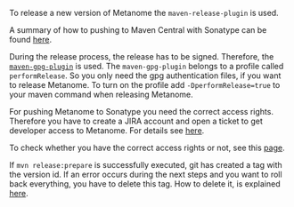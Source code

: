 To release a new version of Metanome the `maven-release-plugin` is used.

A summary of how to pushing to Maven Central with Sonatype can be found [here](http://bealetech.com/blog/2013/04/10/pushing-to-maven-central-with-sonatype/).

During the release process, the release has to be signed. 
Therefore, the [`maven-gpg-plugin`](https://maven.apache.org/plugins/maven-gpg-plugin/usage.html) is used. 
The `maven-gpg-plugin` belongs to a profile called `performRelease`. 
So you only need the gpg authentication files, if you want to release Metanome. 
To turn on the profile add `-DperformRelease=true` to your maven command when releasing Metanome.

For pushing Metanome to Sonatype you need the correct access rights. 
Therefore you have to create a JIRA account and open a ticket to get developer access to Metanome. 
For details see [here](http://central.sonatype.org/pages/ossrh-guide.html#SonatypeOSSMavenRepositoryUsageGuide-8a.ReleaseIt).

To check whether you have the correct access rights or not, see this [page](http://blog.sonatype.com/2010/11/what-to-do-when-nexus-returns-401/#.Vp9K-XUrJvA).

If `mvn release:prepare` is successfully executed, git has created a tag with the version id. 
If an error occurs during the next steps and you want to roll back everything, you have to delete this tag. How to delete it, is explained [here](https://nathanhoad.net/how-to-delete-a-remote-git-tag).
